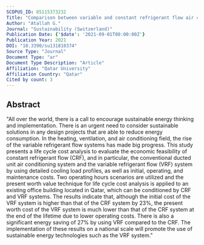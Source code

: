 ```yaml
---
SCOPUS_ID: 85115373232
Title: "Comparison between variable and constant refrigerant flow air conditioning systems in arid climate: Life cycle cost analysis and energy savings"
Author: "Atallah G."
Journal: "Sustainability (Switzerland)"
Publication Date: {'$date': '2021-09-01T00:00:00Z'}
Publication Year: 2021
DOI: "10.3390/su131810374"
Source Type: "Journal"
Document Type: "ar"
Document Type Description: "Article"
Affiliation: "Qatar University"
Affiliation Country: "Qatar"
Cited by count: 3
---
```


## Abstract
"All over the world, there is a call to encourage sustainable energy thinking and implementation. There is an urgent need to consider sustainable solutions in any design projects that are able to reduce energy consumption. In the heating, ventilation, and air conditioning field, the rise of the variable refrigerant flow systems has made big progress. This study presents a life cycle cost analysis to evaluate the economic feasibility of constant refrigerant flow (CRF), and in particular, the conventional ducted unit air conditioning system and the variable refrigerant flow (VRF) system by using detailed cooling load profiles, as well as initial, operating, and maintenance costs. Two operating hours scenarios are utilized and the present worth value technique for life cycle cost analysis is applied to an existing office building located in Qatar, which can be conditioned by CRF and VRF systems. The results indicate that, although the initial cost of the VRF system is higher than that of the CRF system by 23%, the present worth cost of the VRF system is much lower than that of the CRF system at the end of the lifetime due to lower operating costs. There is also a significant energy saving of 27% by using VRF compared to the CRF. The implementation of these results on a national scale will promote the use of sustainable energy technologies such as the VRF system."
